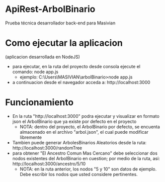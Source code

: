 # ApiRest-ArbolBinario
Prueba técnica desarrollador back-end para Masivian
# Como ejecutar la aplicacion
(aplicacion desarrollada en NodeJS)
* para ejecutar, en la ruta del proyecto desde consola ejecute el comando: node app.js
    * ejemplo: C:\Users\MASIVIAN\arbolBinario>node app.js
* a continuacion desde el navegador acceda a: http://localhost:3000
    
# Funcionamiento
* En la ruta "http://localhost:3000" podra ejecutar y visualizar en formato json el ArbolBinario que ya existe por defecto en el proyecto
  * NOTA: dentro del proyecto, el ArbolBinario por defecto, se encuenta almacenado en el archivo "arbol.json", el cual puede modificar libremente
* Tambien puede generar ArbolesBinarios Aleatorios desde la ruta: http://localhost:3000/randomTree
* para obtener "El Ancestro Comun Mas Cercano" debe seleccionar dos nodos existentes del ArbolBinario en cuestion; por medio de la ruta, asi: 
http://localhost:3000/ancestro/5/10
   * NOTA: en la ruta anterior, los nodos "5 y 10" son datos de ejemplo. Debe escribir los nodos que usted considere pertinentes.
